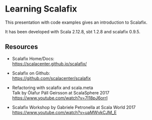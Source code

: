 # Learning Scalafix
  
This presentation with code examples gives an introduction to Scalafix.

It has been developed with Scala 2.12.8, sbt 1.2.8 and scalafix 0.9.5.

## Resources

- Scalafix Home/Docs:<br/>
  https://scalacenter.github.io/scalafix/

- Scalafix on Github:<br/>
  https://github.com/scalacenter/scalafix

- Refactoring with scalafix and scala.meta<br/>
  Talk by Ólafur Páll Geirsson at ScalaSphere 2017<br/>
  https://www.youtube.com/watch?v=7I18pJ6orrI

- Scalafix Workshop by Gabriele Petronella at Scala World 2017<br/>
  https://www.youtube.com/watch?v=uaMWvkCJM_E
